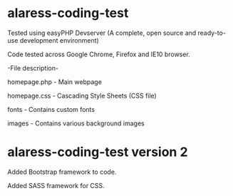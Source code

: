 # alaress-coding-test

Tested using easyPHP Devserver (A complete, open source and ready-to-use development environment)

Code tested across Google Chrome, Firefox and IE10 browser.

-File description-

homepage.php - Main webpage

homepage.css - Cascading Style Sheets (CSS file)

fonts - Contains custom fonts

images - Contains various background images

# alaress-coding-test version 2

Added Bootstrap framework to code.

Added SASS framework for CSS.
